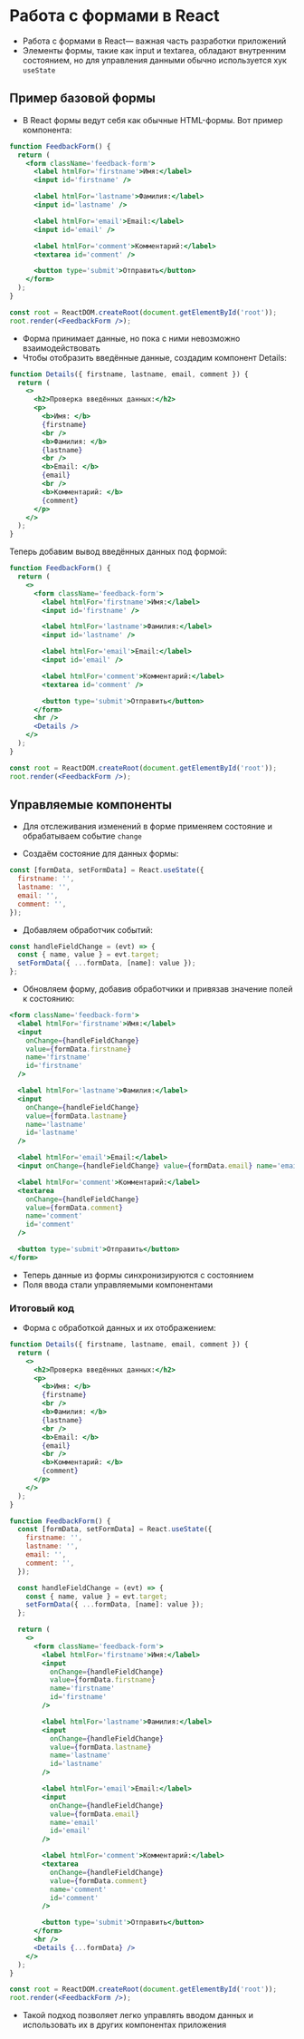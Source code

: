 # Работа с формами в React

- Работа с формами в React— важная часть разработки приложений
- Элементы формы, такие как input и textarea, обладают внутренним состоянием, но для управления данными обычно используется хук `useState`

## Пример базовой формы

- В React формы ведут себя как обычные HTML-формы. Вот пример компонента:

```jsx
function FeedbackForm() {
  return (
    <form className='feedback-form'>
      <label htmlFor='firstname'>Имя:</label>
      <input id='firstname' />

      <label htmlFor='lastname'>Фамилия:</label>
      <input id='lastname' />

      <label htmlFor='email'>Email:</label>
      <input id='email' />

      <label htmlFor='comment'>Комментарий:</label>
      <textarea id='comment' />

      <button type='submit'>Отправить</button>
    </form>
  );
}

const root = ReactDOM.createRoot(document.getElementById('root'));
root.render(<FeedbackForm />);
```

- Форма принимает данные, но пока с ними невозможно взаимодействовать
- Чтобы отобразить введённые данные, создадим компонент Details:

```jsx
function Details({ firstname, lastname, email, comment }) {
  return (
    <>
      <h2>Проверка введённых данных:</h2>
      <p>
        <b>Имя: </b>
        {firstname}
        <br />
        <b>Фамилия: </b>
        {lastname}
        <br />
        <b>Email: </b>
        {email}
        <br />
        <b>Комментарий: </b>
        {comment}
      </p>
    </>
  );
}
```

Теперь добавим вывод введённых данных под формой:

```jsx
function FeedbackForm() {
  return (
    <>
      <form className='feedback-form'>
        <label htmlFor='firstname'>Имя:</label>
        <input id='firstname' />

        <label htmlFor='lastname'>Фамилия:</label>
        <input id='lastname' />

        <label htmlFor='email'>Email:</label>
        <input id='email' />

        <label htmlFor='comment'>Комментарий:</label>
        <textarea id='comment' />

        <button type='submit'>Отправить</button>
      </form>
      <hr />
      <Details />
    </>
  );
}

const root = ReactDOM.createRoot(document.getElementById('root'));
root.render(<FeedbackForm />);
```

## Управляемые компоненты

- Для отслеживания изменений в форме применяем состояние и обрабатываем событие `change`

- Создаём состояние для данных формы:

```jsx
const [formData, setFormData] = React.useState({
  firstname: '',
  lastname: '',
  email: '',
  comment: '',
});
```

- Добавляем обработчик событий:

```jsx
const handleFieldChange = (evt) => {
  const { name, value } = evt.target;
  setFormData({ ...formData, [name]: value });
};
```

- Обновляем форму, добавив обработчики и привязав значение полей к состоянию:

```jsx
<form className='feedback-form'>
  <label htmlFor='firstname'>Имя:</label>
  <input
    onChange={handleFieldChange}
    value={formData.firstname}
    name='firstname'
    id='firstname'
  />

  <label htmlFor='lastname'>Фамилия:</label>
  <input
    onChange={handleFieldChange}
    value={formData.lastname}
    name='lastname'
    id='lastname'
  />

  <label htmlFor='email'>Email:</label>
  <input onChange={handleFieldChange} value={formData.email} name='email' id='email' />

  <label htmlFor='comment'>Комментарий:</label>
  <textarea
    onChange={handleFieldChange}
    value={formData.comment}
    name='comment'
    id='comment'
  />

  <button type='submit'>Отправить</button>
</form>
```

- Теперь данные из формы синхронизируются с состоянием
- Поля ввода стали управляемыми компонентами

### Итоговый код

- Форма с обработкой данных и их отображением:

```jsx
function Details({ firstname, lastname, email, comment }) {
  return (
    <>
      <h2>Проверка введённых данных:</h2>
      <p>
        <b>Имя: </b>
        {firstname}
        <br />
        <b>Фамилия: </b>
        {lastname}
        <br />
        <b>Email: </b>
        {email}
        <br />
        <b>Комментарий: </b>
        {comment}
      </p>
    </>
  );
}

function FeedbackForm() {
  const [formData, setFormData] = React.useState({
    firstname: '',
    lastname: '',
    email: '',
    comment: '',
  });

  const handleFieldChange = (evt) => {
    const { name, value } = evt.target;
    setFormData({ ...formData, [name]: value });
  };

  return (
    <>
      <form className='feedback-form'>
        <label htmlFor='firstname'>Имя:</label>
        <input
          onChange={handleFieldChange}
          value={formData.firstname}
          name='firstname'
          id='firstname'
        />

        <label htmlFor='lastname'>Фамилия:</label>
        <input
          onChange={handleFieldChange}
          value={formData.lastname}
          name='lastname'
          id='lastname'
        />

        <label htmlFor='email'>Email:</label>
        <input
          onChange={handleFieldChange}
          value={formData.email}
          name='email'
          id='email'
        />

        <label htmlFor='comment'>Комментарий:</label>
        <textarea
          onChange={handleFieldChange}
          value={formData.comment}
          name='comment'
          id='comment'
        />

        <button type='submit'>Отправить</button>
      </form>
      <hr />
      <Details {...formData} />
    </>
  );
}

const root = ReactDOM.createRoot(document.getElementById('root'));
root.render(<FeedbackForm />);
```

- Такой подход позволяет легко управлять вводом данных и использовать их в других компонентах приложения
